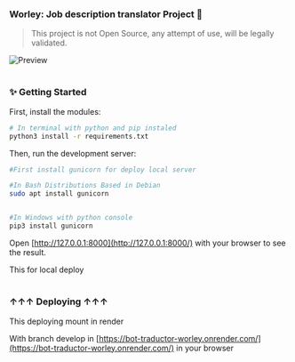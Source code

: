### Worley: Job description translator Project 🤖
>  This project is not Open Source, any attempt of use, will be legally validated.

![Preview](https://i.imgur.com/YfCw6XR.png)

<!-- <p align="center">
  <p align="center">☆*: .｡. o(≧▽≦)o .｡.:*☆<br/>
  <img src="https://app.codacy.com/project/badge/Grade/1762453f0238457b8d8bc3be45a83143"/>
  <img src="https://api.netlify.com/api/v1/badges/43977a6e-108e-4420-aa3d-13417cf73d5f/deploy-status"/>
  </p>
</p> -->

#

### ✨ Getting Started

First, install the modules:

```bash
# In terminal with python and pip instaled
python3 install -r requirements.txt
```

Then, run the development server:
```bash
#First install gunicorn for deploy local server

#In Bash Distributions Based in Debian
sudo apt install gunicorn
```
```bash

#In Windows with python console
pip3 install gunicorn
```

Open [http://127.0.0.1:8000](http://127.0.0.1:8000/) with your browser to see the result.

This for local deploy

#

### ↑↑↑ Deploying ↑↑↑

This deploying mount in render

With branch develop in [https://bot-traductor-worley.onrender.com/](https://bot-traductor-worley.onrender.com/) in your browser

#
